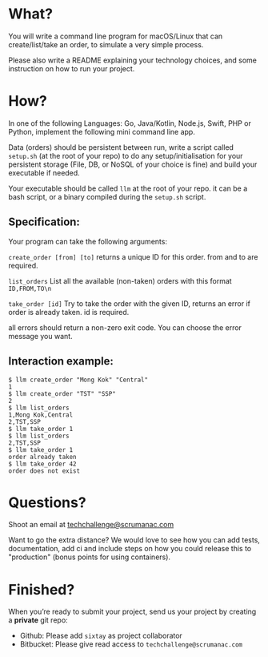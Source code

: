 # What?

You will write a command line program for macOS/Linux that can create/list/take an order, 
to simulate a very simple process.

Please also write a README explaining your technology choices, and some instruction 
on how to run your project.

# How?

In one of the following Languages: Go, Java/Kotlin, Node.js, Swift, PHP or Python, 
implement the following mini command line app.

Data (orders) should be persistent between run, write a script called `setup.sh` 
(at the root of your repo) to do any setup/initialisation for your persistent storage 
(File, DB, or NoSQL of your choice is fine) and build your executable if needed.

Your executable should be called `llm` at the root of your repo.
it can be a bash script, or a binary compiled during the `setup.sh` script.

## Specification:

Your program can take the following arguments:

`create_order [from] [to]`
returns a unique ID for this order.
from and to are required.

`list_orders`
List all the available (non-taken) orders with this format
`ID,FROM,TO\n`

`take_order [id]`
Try to take the order with the given ID, returns an error if order is already taken.
id is required.

all errors should return a non-zero exit code. You can choose the error message you want.

## Interaction example:
```
$ llm create_order "Mong Kok" "Central"
1
$ llm create_order "TST" "SSP"
2
$ llm list_orders
1,Mong Kok,Central
2,TST,SSP
$ llm take_order 1
$ llm list_orders
2,TST,SSP
$ llm take_order 1
order already taken
$ llm take_order 42
order does not exist
```

# Questions?

Shoot an email at techchallenge@scrumanac.com

Want to go the extra distance? We would love to see how you can add tests, 
documentation, add ci and include steps on how you could release this to 
"production" (bonus points for using containers).

# Finished?

When you’re ready to submit your project, send us your project by creating a 
**private** git repo:
* Github: Please add `sixtay` as project collaborator
* Bitbucket: Please give read access to `techchallenge@scrumanac.com`
